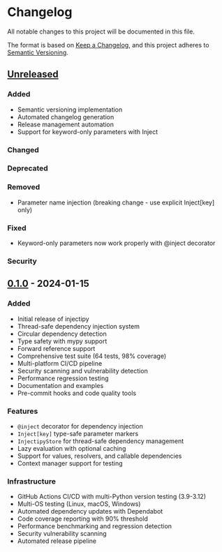 # Changelog

All notable changes to this project will be documented in this file.

The format is based on [Keep a Changelog](https://keepachangelog.com/en/1.0.0/),
and this project adheres to [Semantic Versioning](https://semver.org/spec/v2.0.0.html).

## [Unreleased]

### Added
- Semantic versioning implementation
- Automated changelog generation
- Release management automation
- Support for keyword-only parameters with Inject

### Changed

### Deprecated

### Removed
- Parameter name injection (breaking change - use explicit Inject[key] only)

### Fixed
- Keyword-only parameters now work properly with @inject decorator

### Security

## [0.1.0] - 2024-01-15

### Added
- Initial release of injectipy
- Thread-safe dependency injection system
- Circular dependency detection
- Type safety with mypy support
- Forward reference support
- Comprehensive test suite (64 tests, 98% coverage)
- Multi-platform CI/CD pipeline
- Security scanning and vulnerability detection
- Performance regression testing
- Documentation and examples
- Pre-commit hooks and code quality tools

### Features
- `@inject` decorator for dependency injection
- `Inject[key]` type-safe parameter markers
- `InjectipyStore` for thread-safe dependency management
- Lazy evaluation with optional caching
- Support for values, resolvers, and callable dependencies
- Context manager support for testing

### Infrastructure
- GitHub Actions CI/CD with multi-Python version testing (3.9-3.12)
- Multi-OS testing (Linux, macOS, Windows)
- Automated dependency updates with Dependabot
- Code coverage reporting with 90% threshold
- Performance benchmarking and regression detection
- Security vulnerability scanning
- Automated release pipeline

[Unreleased]: https://github.com/Wimonder/injectipy/compare/v0.1.0...HEAD
[0.1.0]: https://github.com/Wimonder/injectipy/releases/tag/v0.1.0
